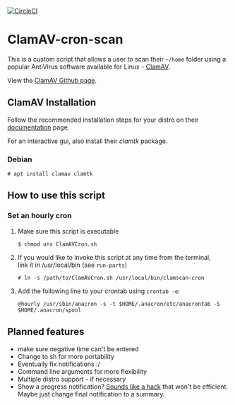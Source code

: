 [![CircleCI](https://circleci.com/gh/DallasO/ClamAV-cron-scan.svg?style=svg)](https://circleci.com/gh/DallasO/ClamAV-cron-scan)
# ClamAV-cron-scan

This is a custom script that allows a user to scan their `~/home` folder using a popular AntiVirus software available for Linux - [ClamAV](https://www.clamav.net/).

View the [ClamAV Github page](https://www.clamav.net/).

## ClamAV Installation

Follow the recommended installation steps for your distro on their [documentation](https://www.clamav.net/documents/installing-clamav) page.

For an interactive gui, also install their *clamtk* package.

### Debian
`# apt install clamav clamtk`

## How to use this script

### Set an hourly cron

<!-- language-all: bash -->

1. Make sure this script is executable

       $ chmod u+x ClamAVCron.sh

2. If you would like to invoke this script at any time from the terminal,  
link it in /usr/local/bin (see `run-parts`)

       # ln -s /path/to/ClamAVCron.sh /usr/local/bin/clamscan-cron

5. Add the following line to your crontab using `crontab -e`:

       @hourly /usr/sbin/anacron -s -t $HOME/.anacron/etc/anacrontab -S $HOME/.anacron/spool

## Planned features
* make sure negative time can't be entered
* Change to sh for more portability
* Eventually fix notifications :/
* Command line arguments for more flexibility
* Multiple distro support - if necessary
* Show a progress notification? [Sounds like a hack](https://serverfault.com/q/759972) that won't be efficient. Maybe just change final notification to a summary.
